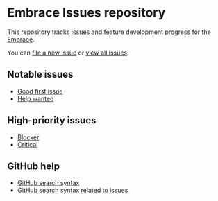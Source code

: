 # Embrace Issues repository

This repository tracks issues and feature development progress for the [Embrace](https://embrace.technology/).

You can [file a new issue](https://github.com/moreton-blue-software/embrace-issues/issues/new/choose) or [view all issues](https://github.com/moreton-blue-software/embrace-issues/issues).

## Notable issues

- [Good first issue](https://github.com/moreton-blue-software/embrace-issues/issues?q=is%3Aopen+is%3Aissue+label%3A%22good+first+issue%22)
- [Help wanted](https://github.com/moreton-blue-software/embrace-issues/issues?q=is%3Aopen+is%3Aissue+label%3A%22help+wanted%22)

## High-priority issues

- [Blocker](https://github.com/moreton-blue-software/embrace-issues/issues?q=is%3Aopen+is%3Aissue+label%3A%22P%3A+blocker%22)
- [Critical](https://github.com/moreton-blue-software/embrace-issues/issues?q=is%3Aopen+is%3Aissue+label%3A%22P%3A+critical%22)

## GitHub help

- [GitHub search syntax](https://help.github.com/articles/search-syntax/)
- [GitHub search syntax related to issues](https://help.github.com/articles/searching-issues/)